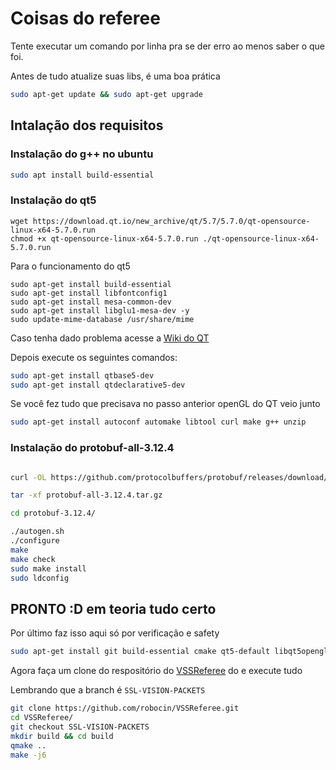 # Coisas do referee

Tente executar um comando por linha pra se der erro ao menos saber o que foi.

Antes de tudo atualize suas libs, é uma boa prática

```bash
sudo apt-get update && sudo apt-get upgrade
```
## Intalação dos requisitos

### Instalação do g++ no ubuntu

```bash
sudo apt install build-essential
```

### Instalação do qt5

```
wget https://download.qt.io/new_archive/qt/5.7/5.7.0/qt-opensource-linux-x64-5.7.0.run
chmod +x qt-opensource-linux-x64-5.7.0.run ./qt-opensource-linux-x64-5.7.0.run
```

Para o funcionamento do qt5

```
sudo apt-get install build-essential
sudo apt-get install libfontconfig1
sudo apt-get install mesa-common-dev
sudo apt-get install libglu1-mesa-dev -y
sudo update-mime-database /usr/share/mime
```
Caso tenha dado problema acesse a [Wiki do QT](https://wiki.qt.io/Install_Qt_5_on_Ubuntu)

Depois execute os seguintes comandos:
```bash
sudo apt-get install qtbase5-dev
sudo apt-get install qtdeclarative5-dev
```

Se você fez tudo que precisava no passo anterior openGL do QT veio junto 

```bash
sudo apt-get install autoconf automake libtool curl make g++ unzip
```

### Instalação do protobuf-all-3.12.4

```bash

curl -OL https://github.com/protocolbuffers/protobuf/releases/download/v3.12.4/protobuf-all-3.12.4.tar.gz

tar -xf protobuf-all-3.12.4.tar.gz

cd protobuf-3.12.4/

./autogen.sh
./configure
make
make check
sudo make install
sudo ldconfig 
```

## PRONTO :D em teoria tudo certo

Por último faz isso aqui só por verificação e safety

```bash
sudo apt-get install git build-essential cmake qt5-default libqt5opengl5-dev libgl1-mesa-dev libglu1-mesa-dev libprotobuf-dev protobuf-compiler libode-dev libboost-dev
```

Agora faça um clone do respositório do [VSSReferee](https://github.com/robocin/VSSReferee/) do e execute tudo

Lembrando que a branch é ```SSL-VISION-PACKETS```

```bash
git clone https://github.com/robocin/VSSReferee.git
cd VSSReferee/
git checkout SSL-VISION-PACKETS
mkdir build && cd build
qmake ..
make -j6
```

